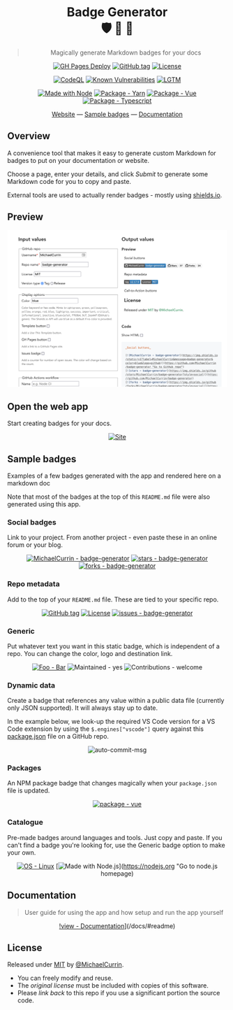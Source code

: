 <div align="center">

# Badge Generator <br> :shield: :badger: :mage:

> Magically generate Markdown badges for your docs

[![GH Pages Deploy](https://github.com/MichaelCurrin/badge-generator/workflows/GH%20Pages%20Deploy/badge.svg)](https://github.com/MichaelCurrin/badge-generator/actions/workflows/main.yml "GitHub Actions workflow status")
[![GitHub tag](https://img.shields.io/github/tag/MichaelCurrin/badge-generator)](https://github.com/MichaelCurrin/badge-generator/releases/?include_prereleases&sort=semver "View GitHub releases")
[![License](https://img.shields.io/badge/License-MIT-blue)](#license "Go to license section")

[![CodeQL](https://github.com/MichaelCurrin/badge-generator/workflows/CodeQL/badge.svg)](https://github.com/MichaelCurrin/badge-generator/actions?query=workflow%3ACodeQL "Code quality workflow status")
[![Known Vulnerabilities](https://snyk.io/test/github/MichaelCurrin/badge-generator/badge.svg?targetFile=package.json)](https://snyk.io/test/github/MichaelCurrin/badge-generator?targetFile=package.json "Snyk vulnerabilities")
[![LGTM](https://img.shields.io/lgtm/grade/javascript/github/MichaelCurrin/badge-generator?logo=lgtm)](https://lgtm.com/projects/g/MichaelCurrin/badge-generator/context:javascript "View Code Quality checks on LGTM.com")

[![Made with Node](https://img.shields.io/badge/dynamic/json?label=node&query=%24.engines%5B%22node%22%5D&url=https%3A%2F%2Fraw.githubusercontent.com%2FMichaelCurrin%2Fbadge-generator%2Fmaster%2Fpackage.json)](https://nodejs.org "Go to Node.js homepage")
[![Package - Yarn](https://img.shields.io/badge/yarn->=1-blue?logo=yarn&logoColor=white)](https://classic.yarnpkg.com "Go to Yarn classic homepage")
[![Package - Vue](https://img.shields.io/github/package-json/dependency-version/MichaelCurrin/badge-generator/vue?logo=vue.js&logoColor=white)](https://www.npmjs.com/package/vue "Go to Vue on NPM")
[![Package - Typescript](https://img.shields.io/github/package-json/dependency-version/MichaelCurrin/badge-generator/dev/typescript?logo=typescript&logoColor=white)](https://www.npmjs.com/package/typescript "Go to TypeScript on NPM")

[Website](https://michaelcurrin.github.io/badge-generator/) — [Sample badges](#sample-badges) — [Documentation](/docs/#readme)

</div>


## Overview

A convenience tool that makes it easy to generate custom Markdown for badges to put on your documentation or website.

Choose a page, enter your details, and click _Submit_ to generate some Markdown code for you to copy and paste.

External tools are used to actually render badges - mostly using [shields.io](https://shields.io).


## Preview

<div align="center">
    <a href="https://michaelcurrin.github.io/badge-generator/">
        <img src="/docs/_media/sample.png"
            alt="Sample screenshot"
            title="Go to website"
            width="600" >
    </a>
</div>


## Open the web app

Start creating badges for your docs.

<div align="center">

[![Site](https://img.shields.io/badge/View_site-Badge_Generator-2ea44f?style=for-the-badge)](https://michaelcurrin.github.io/badge-generator/)

</div>


## Sample badges

Examples of a few badges generated with the app and rendered here on a markdown doc

Note that most of the badges at the top of this `README.md` file were also generated using this app.

### Social badges

Link to your project. From another project - even paste these in an online forum or your blog.

<div align="center">

[![MichaelCurrin - badge-generator](https://img.shields.io/static/v1?label=MichaelCurrin&message=badge-generator&color=blue&logo=github)](https://github.com/MichaelCurrin/badge-generator)
[![stars - badge-generator](https://img.shields.io/github/stars/MichaelCurrin/badge-generator?style=social)](https://github.com/MichaelCurrin/badge-generator)
[![forks - badge-generator](https://img.shields.io/github/forks/MichaelCurrin/badge-generator?style=social)](https://github.com/MichaelCurrin/badge-generator)

</div>

### Repo metadata

Add to the top of your `README.md` file. These are tied to your specific repo.

<div align="center">

[![GitHub tag](https://img.shields.io/github/tag/MichaelCurrin/badge-generator?include_prereleases=&sort=semver)](https://github.com/MichaelCurrin/badge-generator/releases/)
[![License](https://img.shields.io/badge/License-MIT-blue)](#license)
[![issues - badge-generator](https://img.shields.io/github/issues/MichaelCurrin/badge-generator)](https://github.com/MichaelCurrin/badge-generator/issues)

</div>

### Generic

Put whatever text you want in this static badge, which is independent of a repo. You can change the color, logo and destination link.

<div align="center">

[![Foo - Bar](https://img.shields.io/badge/Foo-Bar-2ea44f)](#)
![Maintained - yes](https://img.shields.io/badge/Maintained-yes-green)
![Contributions - welcome](https://img.shields.io/badge/Contributions-welcome-blueviolet)

</div>

### Dynamic data

Create a badge that references any value within a public data file (currently only JSON supported). It will always stay up to date.

In the example below, we look-up the required VS Code version for a VS Code extension by using the `$.engines["vscode"]` query against this [package.json](https://github.com/MichaelCurrin/auto-commit-msg/blob/master/package.json) file on a GitHub repo.

<div align="center">

![auto-commit-msg](https://img.shields.io/badge/dynamic/json?label=vscode&query=%24.engines%5B%22vscode%22%5D&url=https%3A%2F%2Fraw.githubusercontent.com%2FMichaelCurrin%2Fauto-commit-msg%2Fmaster%2Fpackage.json)

</div>


### Packages

An NPM package badge that changes magically when your `package.json` file is updated.

<div align="center">

[![package - vue](https://img.shields.io/github/package-json/dependency-version/MichaelCurrin/badge-generator/vue?logo=vue.js&logoColor=white)](https://www.npmjs.com/package/vue)

</div>

### Catalogue

Pre-made badges around languages and tools. Just copy and paste. If you can't find a badge you're looking for, use the Generic badge option to make your own.

<div align="center">

[![OS - Linux](https://img.shields.io/badge/OS-Linux-blue?logo=linux&logoColor=white)](https://www.linux.org/ "Go to Linux homepage")
[![Made with Node.js](https://img.shields.io/badge/Node.js->%3D12-blue?logo=node.js&logoColor=white)](https://nodejs.org "Go to node.js homepage)

</div>


## Documentation
> User guide for using the app and how setup and run the app yourself

<div align="center">

[!view - Documentation](https://img.shields.io/badge/view-Documentation-blue?style=for-the-badge)](/docs/#readme)

</div>


## License

Released under [MIT](/LICENSE) by [@MichaelCurrin](https://github.com/MichaelCurrin).

- You can freely modify and reuse.
- The _original license_ must be included with copies of this software.
- Please _link back_ to this repo if you use a significant portion the source code.
